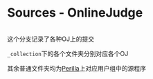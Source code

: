 # Sources - OnlineJudge
![[](https://github.com/ZhangZisu/perilla)](https://img.shields.io/badge/Perilla-enabled-8e44ad.svg)

这个分支记录了各种OJ上的提交

`_collection`下的各个文件夹分别对应各个OJ

其余普通文件夹均为[Perilla](https://perilla.zhangzisu.cn)上对应用户组中的源程序
